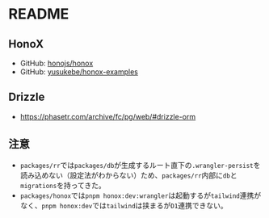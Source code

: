 # README

## HonoX

- GitHub: [honojs/honox](https://github.com/honojs/honox)
- GitHub: [yusukebe/honox-examples](https://github.com/yusukebe/honox-examples)

## Drizzle

- <https://phasetr.com/archive/fc/pg/web/#drizzle-orm>

## 注意

- `packages/rr`では`packages/db`が生成するルート直下の`.wrangler-persist`を読み込めない（設定法がわからない）ため、`packages/rr`内部に`db`と`migrations`を持ってきた。
- `packages/honox`では`pnpm honox:dev:wrangler`は起動するが`tailwind`連携がなく、`pnpm honox:dev`では`tailwind`は挟まるが`D1`連携できない。
